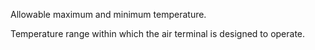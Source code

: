 Allowable maximum and minimum temperature.


<!-- comment -->


Temperature range within which the air terminal is designed to operate.
